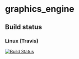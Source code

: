# graphics_engine


## Build status
### Linux (Travis)
[![Build Status](https://travis-ci.org/ivanovnikita/graphics_engine.svg?branch=master)](https://travis-ci.org/ivanovnikita/graphics_engine)